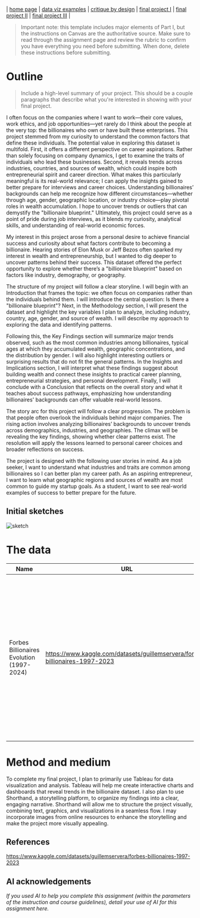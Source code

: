 | [home page](https://cmustudent.github.io/tswd-portfolio-templates/) | [data viz examples](dataviz-examples) | [critique by design](critique-by-design) | [final project I](final-project-part-one) | [final project II](final-project-part-two) | [final project III](final-project-part-three) |


> Important note: this template includes major elements of Part I, but the instructions on Canvas are the authoritative source.  Make sure to read through the assignment page and review the rubric to confirm you have everything you need before submitting.  When done, delete these instructions before submitting.

# Outline
> Include a high-level summary of your project.  This should be a couple paragraphs that describe what you're interested in showing with your final project. 
 
I often focus on the companies where I want to work—their core values, work ethics, and job opportunities—yet rarely do I think about the people at the very top: the billionaires who own or have built these enterprises. This project stemmed from my curiosity to understand the common factors that define these individuals. The potential value in exploring this dataset is multifold. First, it offers a different perspective on career aspirations. Rather than solely focusing on company dynamics, I get to examine the traits of individuals who lead these businesses. Second, it reveals trends across industries, countries, and sources of wealth, which could inspire both entrepreneurial spirit and career direction. What makes this particularly meaningful is its real-world relevance; I can apply the insights gained to better prepare for interviews and career choices. Understanding billionaires’ backgrounds can help me recognize how different circumstances—whether through age, gender, geographic location, or industry choice—play pivotal roles in wealth accumulation. I hope to uncover trends or outliers that can demystify the "billionaire blueprint." Ultimately, this project could serve as a point of pride during job interviews, as it blends my curiosity, analytical skills, and understanding of real-world economic forces.

My interest in this project arose from a personal desire to achieve financial success and curiosity about what factors contribute to becoming a billionaire. Hearing stories of Elon Musk or Jeff Bezos often sparked my interest in wealth and entrepreneurship, but I wanted to dig deeper to uncover patterns behind their success. This dataset offered the perfect opportunity to explore whether there’s a "billionaire blueprint" based on factors like industry, demography, or geography.

The structure of my project will follow a clear storyline. I will begin with an Introduction that frames the topic: we often focus on companies rather than the individuals behind them. I will introduce the central question: Is there a "billionaire blueprint"? Next, in the Methodology section, I will present the dataset and highlight the key variables I plan to analyze, including industry, country, age, gender, and source of wealth. I will describe my approach to exploring the data and identifying patterns.

Following this, the Key Findings section will summarize major trends observed, such as the most common industries among billionaires, typical ages at which they accumulated wealth, geographic concentrations, and the distribution by gender. I will also highlight interesting outliers or surprising results that do not fit the general patterns. In the Insights and Implications section, I will interpret what these findings suggest about building wealth and connect these insights to practical career planning, entrepreneurial strategies, and personal development. Finally, I will conclude with a Conclusion that reflects on the overall story and what it teaches about success pathways, emphasizing how understanding billionaires' backgrounds can offer valuable real-world lessons.

The story arc for this project will follow a clear progression. The problem is that people often overlook the individuals behind major companies. The rising action involves analyzing billionaires’ backgrounds to uncover trends across demographics, industries, and geographies. The climax will be revealing the key findings, showing whether clear patterns exist. The resolution will apply the lessons learned to personal career choices and broader reflections on success.

The project is designed with the following user stories in mind. As a job seeker, I want to understand what industries and traits are common among billionaires so I can better plan my career path. As an aspiring entrepreneur, I want to learn what geographic regions and sources of wealth are most common to guide my startup goals. As a student, I want to see real-world examples of success to better prepare for the future.

## Initial sketches

![sketch](project_draft.jpg)


# The data


| Name | URL | Description |
|------|-----|-------------|
|  Forbes Billionaires Evolution (1997-2024)    |  https://www.kaggle.com/datasets/guillemservera/forbes-billionaires-1997-2023   |      The "Forbes Billionaires Evolution" dataset provides a comprehensive examination of the financial growth and status of global billionaires from 1997 to 2024. It meticulously chronicles the transformations, both subtle and substantial, in the fortunes of these financial titans over nearly three decades.       |

# Method and medium
To complete my final project, I plan to primarily use Tableau for data visualization and analysis. Tableau will help me create interactive charts and dashboards that reveal trends in the billionaire dataset. I also plan to use Shorthand, a storytelling platform, to organize my findings into a clear, engaging narrative. Shorthand will allow me to structure the project visually, combining text, graphics, and visualizations in a seamless flow. I may incorporate images from online resources to enhance the storytelling and make the project more visually appealing.

## References
https://www.kaggle.com/datasets/guillemservera/forbes-billionaires-1997-2023

## AI acknowledgements
_If you used AI to help you complete this assignment (within the parameters of the instruction and course guidelines), detail your use of AI for this assignment here._
